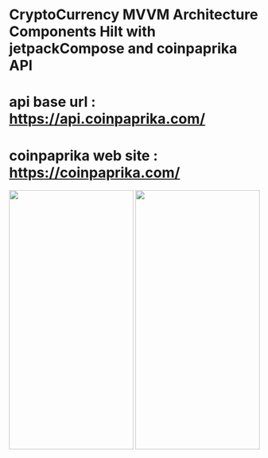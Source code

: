 # CryptoCurrency MVVM Architecture Components Hilt with jetpackCompose and coinpaprika API
# api base url : https://api.coinpaprika.com/
# coinpaprika web site : https://coinpaprika.com/

<img src="https://user-images.githubusercontent.com/14892574/134142432-0a4197c0-b6d7-4c5f-9b96-f74d83339b71.png" width="250" height="520" />

<img src="https://user-images.githubusercontent.com/14892574/134142438-824f9fb6-8c0d-43cd-9ab5-bd3bb5b958dc.png" width="250" height="520" />

